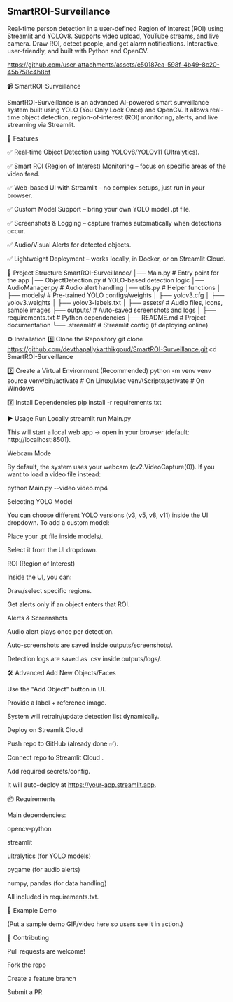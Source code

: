 ## SmartROI-Surveillance

Real-time person detection in a user-defined Region of Interest (ROI) using Streamlit and YOLOv8. Supports video upload, YouTube streams, and live camera. Draw ROI, detect people, and get alarm notifications. Interactive, user-friendly, and built with Python and OpenCV.


https://github.com/user-attachments/assets/e50187ea-598f-4b49-8c20-45b758c4b8bf

📹 SmartROI-Surveillance

SmartROI-Surveillance is an advanced AI-powered smart surveillance system built using YOLO (You Only Look Once) and OpenCV.
It allows real-time object detection, region-of-interest (ROI) monitoring, alerts, and live streaming via Streamlit.

🚀 Features

✅ Real-time Object Detection using YOLOv8/YOLOv11 (Ultralytics).

✅ Smart ROI (Region of Interest) Monitoring – focus on specific areas of the video feed.

✅ Web-based UI with Streamlit – no complex setups, just run in your browser.

✅ Custom Model Support – bring your own YOLO model .pt file.

✅ Screenshots & Logging – capture frames automatically when detections occur.

✅ Audio/Visual Alerts for detected objects.

✅ Lightweight Deployment – works locally, in Docker, or on Streamlit Cloud.

📂 Project Structure
SmartROI-Surveillance/
│── Main.py                  # Entry point for the app
│── ObjectDetection.py       # YOLO-based detection logic
│── AudioManager.py          # Audio alert handling
│── utils.py                 # Helper functions
│
├── models/                  # Pre-trained YOLO configs/weights
│   ├── yolov3.cfg
│   ├── yolov3.weights
│   ├── yolov3-labels.txt
│
├── assets/                  # Audio files, icons, sample images
├── outputs/                 # Auto-saved screenshots and logs
│
├── requirements.txt         # Python dependencies
├── README.md                # Project documentation
└── .streamlit/              # Streamlit config (if deploying online)

⚙️ Installation
1️⃣ Clone the Repository
git clone https://github.com/devthapallykarthikgoud/SmartROI-Surveillance.git
cd SmartROI-Surveillance

2️⃣ Create a Virtual Environment (Recommended)
python -m venv venv
source venv/bin/activate   # On Linux/Mac
venv\Scripts\activate      # On Windows

3️⃣ Install Dependencies
pip install -r requirements.txt

▶️ Usage
Run Locally
streamlit run Main.py


This will start a local web app → open in your browser (default: http://localhost:8501).

Webcam Mode

By default, the system uses your webcam (cv2.VideoCapture(0)).
If you want to load a video file instead:

python Main.py --video video.mp4

Selecting YOLO Model

You can choose different YOLO versions (v3, v5, v8, v11) inside the UI dropdown.
To add a custom model:

Place your .pt file inside models/.

Select it from the UI dropdown.

ROI (Region of Interest)

Inside the UI, you can:

Draw/select specific regions.

Get alerts only if an object enters that ROI.

Alerts & Screenshots

Audio alert plays once per detection.

Auto-screenshots are saved inside outputs/screenshots/.

Detection logs are saved as .csv inside outputs/logs/.

🛠️ Advanced
Add New Objects/Faces

Use the "Add Object" button in UI.

Provide a label + reference image.

System will retrain/update detection list dynamically.

Deploy on Streamlit Cloud

Push repo to GitHub (already done ✅).

Connect repo to Streamlit Cloud
.

Add required secrets/config.

It will auto-deploy at https://your-app.streamlit.app.

📦 Requirements

Main dependencies:

opencv-python

streamlit

ultralytics (for YOLO models)

pygame (for audio alerts)

numpy, pandas (for data handling)

All included in requirements.txt.

🎯 Example Demo


(Put a sample demo GIF/video here so users see it in action.)

🤝 Contributing

Pull requests are welcome!

Fork the repo

Create a feature branch

Submit a PR
